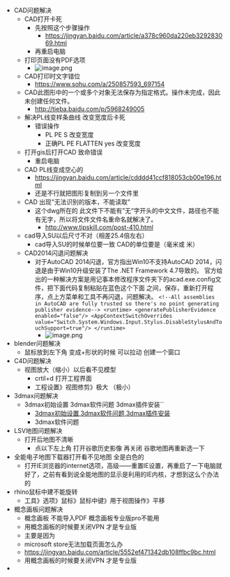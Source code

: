 
- CAD问题解决
	- CAD打开卡死
		- 先按照这个步骤操作
			- https://jingyan.baidu.com/article/a378c960da220eb329283069.html
		- 再重启电脑
	- 打印页面没有PDF选项
		- ![image.png](../assets/image_1630131253106_0.png)
	- CAD打印时文字错位
		- https://www.sohu.com/a/250857593_697154
	- CAD此图形中的一个或多个对象无法保存为指定格式。操作未完成，因此未创建任何文件。
		- http://tieba.baidu.com/p/5968249005
	- 解决PL线变样条曲线 改变宽度后卡死
		- 错误操作
			- PL PE S 改变宽度
			- 正确PL PE FLATTEN yes 改变宽度
	- 打开gis后打开CAD 致命错误
		- 重启电脑
	- CAD PL线变成空心的
		- https://jingyan.baidu.com/article/cdddd41ccf818053cb00e196.html
		- 还是不行就把图形复制到另一个文件里
	- CAD 出现"无法识别的版本，不能读取"
		- 这个dwg所在的 此文件下不能有”无“字开头的中文文件，路径也不能有无字，所以将文件文件名重命名就解决了。
			- http://www.tipskill.com/post-410.html
	- cad导入SU以后尺寸不对（相差25.4倍左右）
		- cad导入SU的时候单位要一致 CAD的单位要是（毫米或 米）
	- CAD2014闪退问题解决
		- 对于AutoCAD 2014闪退，官方指出Win10不支持AutoCAD 2014，闪退是由于Win10升级安装了The .NET Framework 4.7导致的。 官方给出的一种解决方案是用记事本修改程序文件夹下的acad.exe.config文件，把下面代码复制粘贴在蓝色这个下面 之间，保存，重新打开程序，点上方菜单和工具不再闪退，问题解决。
			  `<!--All assemblies in AutoCAD are fully trusted so there's no point generating publisher evidence-->
			   <runtime> <generatePublisherEvidence enabled="false"/> <AppContextSwitchOverrides value="Switch.System.Windows.Input.Stylus.DisableStylusAndTouchSupport=true"/> </runtime>`
			- ![image.png](../assets/image_1630131310781_0.png)
- blender问题解决
	- 鼠标放到左下角 变成+形状的时候 可以拉动 创建一个窗口
- C4D问题解决
	- 视图放大（缩小）以后看不见模型
		- crtil+d 打开工程界面
		- 工程设置》视图修剪》极大 （极小）
- 3dmax问题解决
	- 3dmax初始设置 3dmax软件问题 3dmax插件安装``
		- [3dmax初始设置,3dmax软件问题,3dmax插件安装](3dmax初始设置,3dmax软件问题,3dmax插件安装.md)
		- 3dmax软件问题
- LSV地图问题解决
	- 打开后地图不清晰
		- 点以下左上角 打开谷歌历史影像 再关闭 谷歌地图再重新选一下
- 全能电子地图下载器打开看不见地图 全是白色的
	- 打开IE浏览器的internet选项，高级——重置IE设置，再重启了一下电脑就好了，之前有看到说全能地图的显示是利用的IE内核，才想到这么个办法的
- rhino鼠标中建不能旋转
	- 工具》选项》鼠标》鼠标中键》用于视图操作》平移
- 概念画板问题解决
	- 概念画板 不能导入PDF 概念画板专业版pro不能用
	- 用概念画板的时候要关闭VPN 才是专业版
	- 主要是因为
	- microsoft store无法加载页面怎么办
	- https://jingyan.baidu.com/article/5552ef471342db108ffbc9bc.html
	- 用概念画板的时候要关闭VPN 才是专业版
-